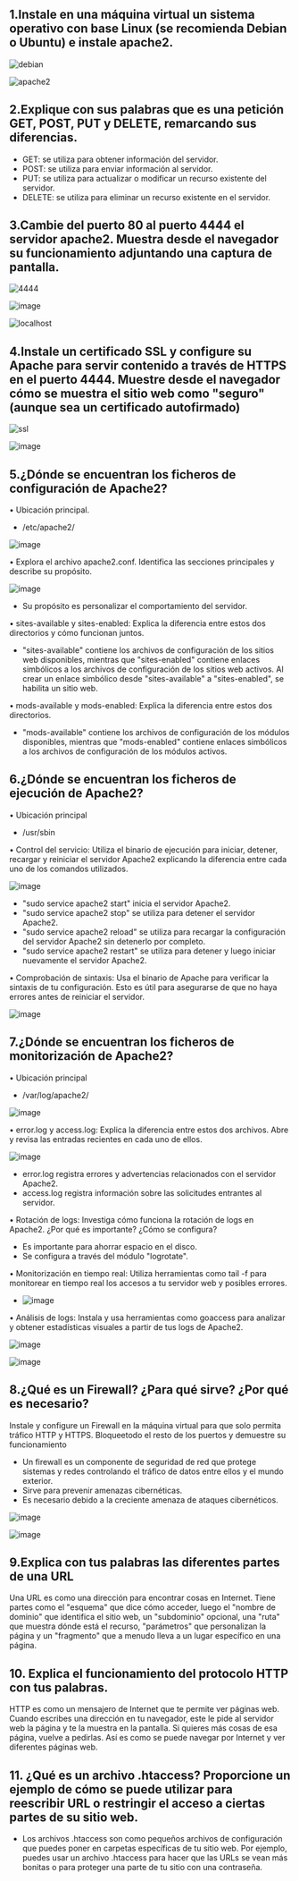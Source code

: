 ## 1.Instale en una máquina virtual un sistema operativo con base Linux (se recomienda Debian o Ubuntu) e instale apache2.

![debian](https://github.com/DRodriguezArenas/despliegue-de-aplicaciones-web/assets/144775859/440f31ec-c96e-4cde-a3fc-796a34871087)


![apache2](https://github.com/DRodriguezArenas/despliegue-de-aplicaciones-web/assets/144775859/f698ff42-d477-4f37-9548-c8d3a48ad125)


## 2.Explique con sus palabras que es una petición GET, POST, PUT y DELETE, remarcando sus diferencias. 

- GET: se utiliza para obtener información del servidor.
- POST: se utiliza para enviar información al servidor.
- PUT: se utiliza para actualizar o modificar un recurso existente del servidor.
- DELETE: se utiliza para eliminar un recurso existente en el servidor.


## 3.Cambie del puerto 80 al puerto 4444 el servidor apache2. Muestra desde el navegador su funcionamiento adjuntando una captura de pantalla. 

![4444](https://github.com/DRodriguezArenas/despliegue-de-aplicaciones-web/assets/144775859/fef380af-d8bc-4f0c-98eb-d98d4510d2f6)

![image](https://github.com/DRodriguezArenas/despliegue-de-aplicaciones-web/assets/144775859/76ac1cf9-6cba-4d3b-b175-199bf9c8513a)


![localhost](https://github.com/DRodriguezArenas/despliegue-de-aplicaciones-web/assets/144775859/52b33705-de53-49d3-9206-27d064941ed8)



## 4.Instale un certificado SSL y configure su Apache para servir contenido a través de HTTPS en el puerto 4444. Muestre desde el navegador cómo se muestra el sitio web como "seguro" (aunque sea un certificado autofirmado)

![ssl](https://github.com/DRodriguezArenas/despliegue-de-aplicaciones-web/assets/144775859/5a5d8783-5b71-4267-a07d-2ef80341a0c6)

![image](https://github.com/DRodriguezArenas/despliegue-de-aplicaciones-web/assets/144775859/04d5018b-0a4f-4e13-b5e5-7960f8a03000)

##  5.¿Dónde se encuentran los ficheros de configuración de Apache2?

• Ubicación principal.
- /etc/apache2/

![image](https://github.com/DRodriguezArenas/despliegue-de-aplicaciones-web/assets/144775859/a73b7852-38b2-4bd2-b2b2-f79b889d9a76)

• Explora el archivo apache2.conf. Identifica las secciones principales y describe
su propósito.

![image](https://github.com/DRodriguezArenas/despliegue-de-aplicaciones-web/assets/144775859/7f94106d-91fe-42c6-8c0c-61f47217ea36)

- Su propósito es personalizar el comportamiento del servidor.


• sites-available y sites-enabled: Explica la diferencia entre estos dos directorios
y cómo funcionan juntos.

- "sites-available" contiene los archivos de configuración de los sitios web disponibles, mientras que "sites-enabled" contiene enlaces simbólicos a los archivos de configuración de los sitios web activos. Al crear un enlace simbólico desde "sites-available" a "sites-enabled",
se habilita un sitio web.


• mods-available y mods-enabled: Explica la diferencia entre estos dos
directorios.

- "mods-available" contiene los archivos de configuración de los módulos disponibles, mientras que "mods-enabled" contiene enlaces simbólicos a los archivos de configuración de los módulos activos. 

## 6.¿Dónde se encuentran los ficheros de ejecución de Apache2?
• Ubicación principal

- /usr/sbin

• Control del servicio: Utiliza el binario de ejecución para iniciar, detener,
recargar y reiniciar el servidor Apache2 explicando la diferencia entre cada uno
de los comandos utilizados.

![image](https://github.com/DRodriguezArenas/despliegue-de-aplicaciones-web/assets/144775859/7d4b0102-be1c-4bfb-ac05-b098f3c84e93)

- "sudo service apache2 start" inicia el servidor Apache2.
- "sudo service apache2 stop" se utiliza para detener el servidor Apache2.
- "sudo service apache2 reload" se utiliza para recargar la configuración del servidor Apache2 sin detenerlo por completo.
-  "sudo service apache2 restart" se utiliza para detener y luego iniciar nuevamente el servidor Apache2.

• Comprobación de sintaxis: Usa el binario de Apache para verificar la sintaxis
de tu configuración. Esto es útil para asegurarse de que no haya errores antes
de reiniciar el servidor.

![image](https://github.com/DRodriguezArenas/despliegue-de-aplicaciones-web/assets/144775859/ef96339a-eb09-4597-9e5f-fd5d9911e92f)


## 7.¿Dónde se encuentran los ficheros de monitorización de Apache2?
• Ubicación principal

- /var/log/apache2/

![image](https://github.com/DRodriguezArenas/despliegue-de-aplicaciones-web/assets/144775859/95b1f661-a04c-4be0-b83a-40ea709d61b9)


• error.log y access.log: Explica la diferencia entre estos dos archivos. Abre y
revisa las entradas recientes en cada uno de ellos.

![image](https://github.com/DRodriguezArenas/despliegue-de-aplicaciones-web/assets/144775859/6bd80072-8433-4031-9231-a4e5c8af8d69)

- error.log registra errores y advertencias relacionados con el servidor Apache2.
- access.log registra información sobre las solicitudes entrantes al servidor.

• Rotación de logs: Investiga cómo funciona la rotación de logs en Apache2.
¿Por qué es importante? ¿Cómo se configura?

- Es importante para ahorrar espacio en el disco.
- Se configura a través del módulo "logrotate".
  
• Monitorización en tiempo real: Utiliza herramientas como tail -f para monitorear
en tiempo real los accesos a tu servidor web y posibles errores.

- ![image](https://github.com/DRodriguezArenas/despliegue-de-aplicaciones-web/assets/144775859/e5dd2ee9-3eb3-4cf2-9260-4341ea4905f7)


• Análisis de logs: Instala y usa herramientas como goaccess para analizar y
obtener estadísticas visuales a partir de tus logs de Apache2.

![image](https://github.com/DRodriguezArenas/despliegue-de-aplicaciones-web/assets/144775859/1e04f3cb-7931-4147-80bc-b07ac917fe48)

![image](https://github.com/DRodriguezArenas/despliegue-de-aplicaciones-web/assets/144775859/fd859109-2e82-42ff-a0b9-a46f485a336f)


## 8.¿Qué es un Firewall? ¿Para qué sirve? ¿Por qué es necesario? 
Instale y configure un Firewall en la máquina virtual para que solo permita tráfico HTTP y HTTPS. Bloqueetodo el resto de los puertos y demuestre su funcionamiento

- Un firewall es un componente de seguridad de red que protege sistemas y redes controlando el tráfico de datos entre ellos y el mundo
exterior.
- Sirve para prevenir amenazas cibernéticas.
- Es necesario debido a la creciente amenaza de ataques cibernéticos.



![image](https://github.com/DRodriguezArenas/despliegue-de-aplicaciones-web/assets/144775859/a432477e-8fd8-4f75-88df-b2b75a46637d)


![image](https://github.com/DRodriguezArenas/despliegue-de-aplicaciones-web/assets/144775859/34db26a7-f8cb-478b-b05d-a63f4fac7603)


## 9.Explica con tus palabras las diferentes partes de una URL

Una URL es como una dirección para encontrar cosas en Internet. Tiene partes como el "esquema" que dice cómo acceder, luego el "nombre de 
dominio" que identifica el sitio web, un "subdominio" opcional, una "ruta" que muestra dónde está el recurso, "parámetros" que 
personalizan la página y un "fragmento" que a menudo lleva a un lugar específico en una página.

## 10. Explica el funcionamiento del protocolo HTTP con tus palabras.

HTTP es como un mensajero de Internet que te permite ver páginas web. Cuando escribes una dirección en tu navegador, este le 
pide al servidor web la página y te la muestra en la pantalla. Si quieres más cosas de esa página, vuelve a pedirlas. Así es 
como se puede navegar por Internet y ver diferentes páginas web.

## 11. ¿Qué es un archivo .htaccess? Proporcione un ejemplo de cómo se puede utilizar para reescribir URL o restringir el acceso a ciertas partes de su sitio web.

- Los archivos .htaccess son como pequeños archivos de configuración que puedes poner en carpetas específicas de tu sitio web. Por ejemplo, puedes usar un archivo .htaccess para hacer que las URLs se vean más bonitas o para proteger una parte de tu sitio con una contraseña.
